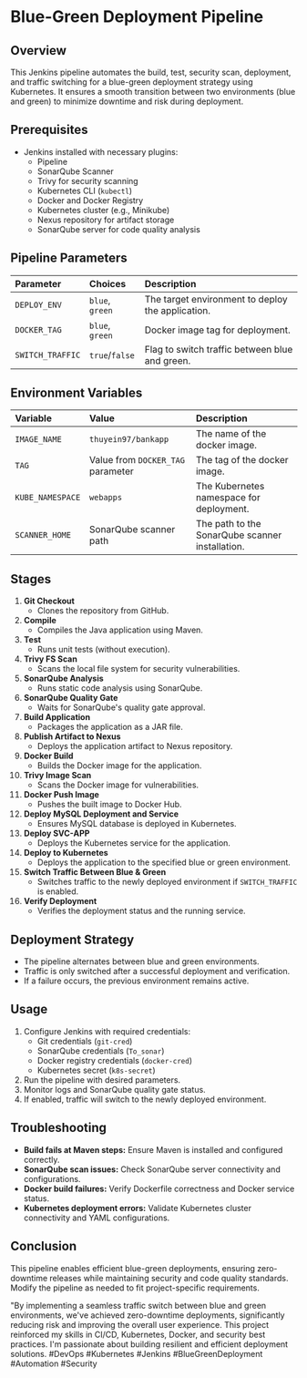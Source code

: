# Blue-Green Deployment Pipeline

## Overview

This Jenkins pipeline automates the build, test, security scan, deployment, and traffic switching for a blue-green deployment strategy using Kubernetes. It ensures a smooth transition between two environments (blue and green) to minimize downtime and risk during deployment.

## Prerequisites

-   Jenkins installed with necessary plugins:
    -   Pipeline
    -   SonarQube Scanner
    -   Trivy for security scanning
    -   Kubernetes CLI (`kubectl`)
    -   Docker and Docker Registry
    -   Kubernetes cluster (e.g., Minikube)
    -   Nexus repository for artifact storage
    -   SonarQube server for code quality analysis

## Pipeline Parameters

| Parameter      | Choices       | Description                                                 |
| :------------- | :------------ | :---------------------------------------------------------- |
| `DEPLOY_ENV`   | `blue`, `green` | The target environment to deploy the application.             |
| `DOCKER_TAG`   | `blue`, `green` | Docker image tag for deployment.                               |
| `SWITCH_TRAFFIC` | `true`/`false` | Flag to switch traffic between blue and green.                  |

## Environment Variables

| Variable          | Value                                 | Description                                        |
| :---------------- | :------------------------------------ | :------------------------------------------------- |
| `IMAGE_NAME`      | `thuyein97/bankapp`                    | The name of the docker image.                             |
| `TAG`             | Value from `DOCKER_TAG` parameter      | The tag of the docker image.                               |
| `KUBE_NAMESPACE`  | `webapps`                              | The Kubernetes namespace for deployment.                |
| `SCANNER_HOME`    | SonarQube scanner path                  | The path to the SonarQube scanner installation. |

## Stages

1.  **Git Checkout**
    -   Clones the repository from GitHub.
2.  **Compile**
    -   Compiles the Java application using Maven.
3.  **Test**
    -   Runs unit tests (without execution).
4.  **Trivy FS Scan**
    -   Scans the local file system for security vulnerabilities.
5.  **SonarQube Analysis**
    -   Runs static code analysis using SonarQube.
6.  **SonarQube Quality Gate**
    -   Waits for SonarQube's quality gate approval.
7.  **Build Application**
    -   Packages the application as a JAR file.
8.  **Publish Artifact to Nexus**
    -   Deploys the application artifact to Nexus repository.
9.  **Docker Build**
    -   Builds the Docker image for the application.
10. **Trivy Image Scan**
    -   Scans the Docker image for vulnerabilities.
11. **Docker Push Image**
    -   Pushes the built image to Docker Hub.
12. **Deploy MySQL Deployment and Service**
    -   Ensures MySQL database is deployed in Kubernetes.
13. **Deploy SVC-APP**
    -   Deploys the Kubernetes service for the application.
14. **Deploy to Kubernetes**
    -   Deploys the application to the specified blue or green environment.
15. **Switch Traffic Between Blue & Green**
    -   Switches traffic to the newly deployed environment if `SWITCH_TRAFFIC` is enabled.
16. **Verify Deployment**
    -   Verifies the deployment status and the running service.

## Deployment Strategy

-   The pipeline alternates between blue and green environments.
-   Traffic is only switched after a successful deployment and verification.
-   If a failure occurs, the previous environment remains active.

## Usage

1.  Configure Jenkins with required credentials:
    -   Git credentials (`git-cred`)
    -   SonarQube credentials (`To_sonar`)
    -   Docker registry credentials (`docker-cred`)
    -   Kubernetes secret (`k8s-secret`)
2.  Run the pipeline with desired parameters.
3.  Monitor logs and SonarQube quality gate status.
4.  If enabled, traffic will switch to the newly deployed environment.

## Troubleshooting

-   **Build fails at Maven steps:** Ensure Maven is installed and configured correctly.
-   **SonarQube scan issues:** Check SonarQube server connectivity and configurations.
-   **Docker build failures:** Verify Dockerfile correctness and Docker service status.
-   **Kubernetes deployment errors:** Validate Kubernetes cluster connectivity and YAML configurations.

## Conclusion

This pipeline enables efficient blue-green deployments, ensuring zero-downtime releases while maintaining security and code quality standards. Modify the pipeline as needed to fit project-specific requirements.


"By implementing a seamless traffic switch between blue and green environments, we've achieved zero-downtime deployments, significantly reducing risk and improving the overall user experience. This project reinforced my skills in CI/CD, Kubernetes, Docker, and security best practices. I'm passionate about building resilient and efficient deployment solutions. #DevOps #Kubernetes #Jenkins #BlueGreenDeployment #Automation #Security